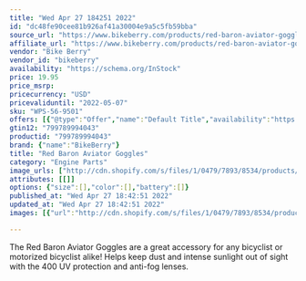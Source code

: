```yaml
---
title: "Wed Apr 27 184251 2022"
id: "dc48fe90cee81b926af41a30004e9a5c5fb59bba"
source_url: "https://www.bikeberry.com/products/red-baron-aviator-goggles"
affiliate_url: "https://www.bikeberry.com/products/red-baron-aviator-goggles?rfsn=6482684.8a9816&amp;utm_source=refersion&amp;utm_medium=affiliate&amp;utm_campaign=6482684.8a9816"
vendor: "Bike Berry"
vendor_id: "bikeberry"
availability: "https://schema.org/InStock"
price: 19.95
price_msrp: 
pricecurrency: "USD"
pricevaliduntil: "2022-05-07"
sku: "WPS-56-9501"
offers: [{"@type":"Offer","name":"Default Title","availability":"https://schema.org/InStock","price":19.95,"priceCurrency":"USD","priceValidUntil":"2022-05-07","sku":"WPS-56-9501","url":"/products/red-baron-aviator-goggles?variant=36562173624486"}]
gtin12: "799789994043"
productid: "799789994043"
brand: {"name":"BikeBerry"}
title: "Red Baron Aviator Goggles"
category: "Engine Parts"
image_urls: ["http://cdn.shopify.com/s/files/1/0479/7893/8534/products/goggles.jpg?v=1612403817"]
attributes: [[]]
options: {"size":[],"color":[],"battery":[]}
published_at: "Wed Apr 27 18:42:51 2022"
updated_at: "Wed Apr 27 18:42:51 2022"
images: [{"url":"http://cdn.shopify.com/s/files/1/0479/7893/8534/products/goggles.jpg?v=1612403817","path":"full/de46447182783cea58be313464d1e5326395e163.jpg","checksum":"1b7e785225ea1b92a2eda683db8091b1","status":"downloaded"}]

---
```

The Red Baron Aviator Goggles are a great accessory for any bicyclist or motorized bicyclist alike! Helps keep dust and intense sunlight out of sight with the 400 UV protection and anti-fog lenses.
